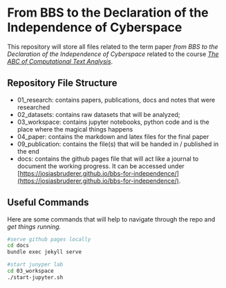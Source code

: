 # From BBS to the Declaration of the Independence of Cyberspace

This repository will store all files related to the term paper _from BBS to the Declaration of the Independence of Cyberspace_ related to the course _[The ABC of Computational Text Analysis](https://aflueckiger.github.io/KED2021/)_.

## Repository File Structure

* 01_research: contains papers, publications, docs and notes that were researched
* 02_datasets: contains raw datasets that will be analyzed;
* 03_workspace: contains jupyter notebooks, python code and is the place where the magical things happens
* 04_paper: contains the markdown and latex files for the final paper
* 09_publication: contains the file(s) that will be handed in / published in the end
* docs: contains the github pages file that will act like a journal to document the working progress. It can be accessed under [https://josiasbruderer.github.io/bbs-for-independence/](https://josiasbruderer.github.io/bbs-for-independence/).

## Useful Commands

Here are some commands that will help to navigate through the repo and _get things running._

```bash
#serve github pages locally
cd docs
bundle exec jekyll serve

#start junyper lab
cd 03_workspace
./start-jupyter.sh
```